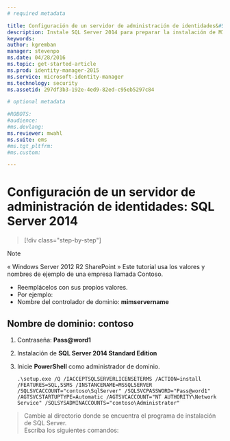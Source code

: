 ```yaml
---
# required metadata

title: Configuración de un servidor de administración de identidades&#58; SQL Server 2014 | Microsoft Identity Manager
description: Instale SQL Server 2014 para preparar la instalación de MIM 2016.
keywords:
author: kgremban
manager: stevenpo
ms.date: 04/28/2016
ms.topic: get-started-article
ms.prod: identity-manager-2015
ms.service: microsoft-identity-manager
ms.technology: security
ms.assetid: 297df3b3-192e-4ed9-82ed-c95eb5297c84

# optional metadata

#ROBOTS:
#audience:
#ms.devlang:
ms.reviewer: mwahl
ms.suite: ems
#ms.tgt_pltfrm:
#ms.custom:

---
```


# Configuración de un servidor de administración de identidades: SQL Server 2014

>[!div class="step-by-step"]

> [!NOTE]
> « Windows Server 2012 R2 SharePoint » Este tutorial usa los valores y nombres de ejemplo de una empresa llamada Contoso.
> - Reemplácelos con sus propios valores.
> - Por ejemplo:
> - Nombre del controlador de dominio: **mimservername**

## Nombre de dominio: **contoso**

1. Contraseña: **Pass@word1**

2. Instalación de **SQL Server 2014 Standard Edition**

3. Inicie **PowerShell** como administrador de dominio.

    ```
    .\setup.exe /Q /IACCEPTSQLSERVERLICENSETERMS /ACTION=install /FEATURES=SQL,SSMS /INSTANCENAME=MSSQLSERVER /SQLSVCACCOUNT="contoso\SqlServer" /SQLSVCPASSWORD="Pass@word1"   /AGTSVCSTARTUPTYPE=Automatic /AGTSVCACCOUNT="NT AUTHORITY\Network Service" /SQLSYSADMINACCOUNTS="contoso\Administrator"
    ```

>Cambie al directorio donde se encuentra el programa de instalación de SQL Server.  
Escriba los siguientes comandos:


<!--HONumber=Apr16_HO3-->


